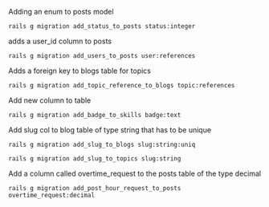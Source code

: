
Adding an enum to posts model

```rails g migration add_status_to_posts status:integer```

adds a user_id column to posts

```rails g migration add_users_to_posts user:references```


Adds a foreign key to blogs table for topics

```rails g migration add_topic_reference_to_blogs topic:references```

Add new column to table

```rails g migration add_badge_to_skills badge:text```

Add slug col to blog table of type string that has to be unique

```rails g migration add_slug_to_blogs slug:string:uniq```

```rails g migration add_slug_to_topics slug:string```

Add a column called overtime_request to the posts table of the type decimal

```rails g migration add_post_hour_request_to_posts overtime_request:decimal```
